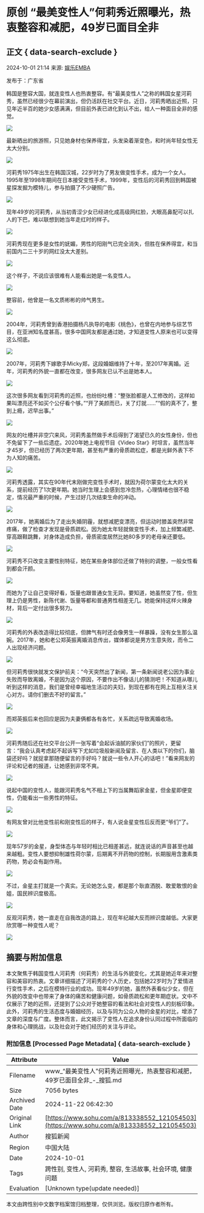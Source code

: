 # 原创 “最美变性人”何莉秀近照曝光，热衷整容和减肥，49岁已面目全非

## 正文 { data-search-exclude }


2024-10-01 21:14 来源: [娱乐EMBA](https://www.sohu.com/a/813338552_121054503?spm=smpc.content-abroad.content.1.1732257703152A8diR5w)

发布于：广东省

韩国是整容大国，就连变性人也热衷整容。有“最美变性人”之称的韩国女星河莉秀，虽然已经很少在幕前演出，但仍活跃在社交平台。近日，河莉秀晒出近照，只见年近半百的她少女感满满，但目前外表已进化到认不出，给人一种面目全非的感觉。

![](https://q8.itc.cn/images01/20241001/57adfbefd1c149679ae1a3365027a4fa.jpeg)

最新晒出的旅游照，只见她身材也保养得宜，头发染着渐变色，和时尚年轻女性无太大分别。

![](https://q9.itc.cn/images01/20241001/7f838994d4b4445493e36dc83926aa61.jpeg)

河莉秀1975年出生在韩国汉城，22岁时为了男友做变性手术，成为一个女人。1995年至1998年期间在日本接受变性手术，1999年，变性后的河莉秀回到韩国被星探发掘为模特儿，参与拍摄了不少硬照广告。

![](https://q4.itc.cn/images01/20241001/97c0c51e1bb94680b1c08dcb6dbebccb.jpeg)

现年49岁的河莉秀，从当初青涩少女已经进化成高级网红脸，大眼高鼻配可以扎人的下巴，难以联想到她当年走红时的样子。

![](https://q9.itc.cn/images01/20241001/736f6d508d23446888dda7ec1eebc32e.jpeg)

河莉秀现在更多是女性的妩媚，男性的阳刚气已完全消失，但胜在保养得宜，和当前国内二三十岁的网红没太大差别。

![](https://q7.itc.cn/images01/20241001/2d7c1eb32c2440dd96c4e7437fc03591.jpeg)

这个样子，不说应该很难有人能看出她是一名变性人。

![](https://q1.itc.cn/images01/20241001/316014193d794e7a8e7cc10e44108bd0.jpeg)

整容前，他曾是一名文质彬彬的帅气男生。

![](https://q9.itc.cn/images01/20241001/5b4566edc6d5414badc87274ef8e3cdd.jpeg)

2004年，河莉秀曾到香港拍摄杨凡执导的电影《桃色》，也曾在内地参与综艺节目，在亚洲知名度甚高，很多中国网友都是通过她，才知道变性人原来也可以变得这么彻底。

![](https://q2.itc.cn/images01/20241001/da3bc4c8cdde48829419734844a19a81.jpeg)

2007年，河莉秀下嫁歌手Micky郑，这段婚姻维持了十年，至2017年离婚。近年，河莉秀的外貌一直都在改变，很多网友已认不出是她本人。

![](https://q0.itc.cn/images01/20241001/f3ea26f0012d4e4ba4a831b14af6ccc4.jpeg)

这次很多网友看到河莉秀的近照，也纷纷吐槽：“整张脸都是人工修改的，这样如果叫漂亮还不如买个公仔看个够。”“开了美颜而已，关了灯就……”“假的真不了，整到上瘾，迟早出事。”

![](https://q7.itc.cn/images01/20241001/755d3a7c540c41778e9ff62aa66e8762.jpeg)

网友的吐槽并非空穴来风，河莉秀虽然做手术后得到了渴望已久的女性身份，但也不免留下了一些后遗症。2020年她上电视节目《Video Star》时坦言，虽然当年才45岁，但已经历了两次更年期，甚至有严重的骨质疏松症，都是光鲜外表下不为人知的痛苦。

![](https://q2.itc.cn/images01/20241001/ba2311e4f9e3443c9f307beaaabbd65e.jpeg)

河莉秀透露，其实在90年代末刚做完变性手术时，就因为荷尔蒙变化太大的关系，提前经历了1次更年期。她当时生理上会感到忽冷忽热，心理情绪也很不稳定，情况最严重的时候，产生过好几次结束生命的冲动。

![](https://q6.itc.cn/images01/20241001/24c3f3265f3447a29fd774e2f31aadcb.jpeg)

2017年，她离婚后为了走出失婚阴霾，就想减肥变漂亮，但运动时膝盖突然非常疼痛，做了检查才发现是骨质疏松。因为她太年轻就做变性手术，加上频繁减肥、穿高跟鞋跳舞，对身体造成负担，骨质密度居然比她80多岁的老母亲还要低。

![](https://q0.itc.cn/images01/20241001/ce4478434c0e438ab9f79f35f5137a59.jpeg)

河莉秀不只改变主要性别特征，她在某些身体部位还做了特别的调整，一般女性看到都会汗颜。

![](https://q9.itc.cn/images01/20241001/b6f16cb710114f43a5d1eb7f6406c91c.jpeg)

而她为了让自己变得好看，饭量也跟普通女生无异。要知道，她虽然变了性，但生理上仍是男性，新陈代谢、饭量等都和普通男性相差无几。她能保持这样火辣身材，背后一定付出很多努力。

![](https://q6.itc.cn/images01/20241001/7f2ef7a5002a4f69b8716f028ff1c9c9.jpeg)

河莉秀的外表改造得比较彻底，但脾气有时还会像男生一样暴躁，没有女生那么温婉。2017年，她和老公郑英振离婚消息传出，媒体都说是男方生意失败，而令二人出现经济问题。

![](https://q7.itc.cn/images01/20241001/b896d8c5f8f445058b8d39be32e05268.jpeg)

但河莉秀很快就发文保护前夫：“今天突然出了新闻，第一条新闻说老公因为事业失败而导致离婚，不是因为这个原因，不要作出不像话儿的猜测吧！不知道从哪儿听到这样的消息，我们是曾经幸福地生活过的夫妇，到现在都有在网上互相关注关心对方。请你们删去不好的留言。”

![](https://q6.itc.cn/images01/20241001/992fad268f684977ad8fb0e2248eb102.jpeg)

而郑英振后来也回应是因为夫妻俩都各有各忙，关系疏远导致离婚收场。

![](https://q5.itc.cn/images01/20241001/099629b785d744f9ac1b0c65a4e5621b.jpeg)

河莉秀随后还在社交平台公开一张写着“会起诉油腻的家伙们”的照片，更留言：“我会认真考虑起不起诉写下尤如垃圾般新闻及留言、在人类以下的你们，脑袋还好吗？就捉拿那随便留言的手好吗？就说一些令人开心的话吧！”看来网友的评论和记者的报道，让她感到非常不爽。

![](https://q9.itc.cn/images01/20241001/cdf9f6eeddd843eb8d83e163918347d2.jpeg)

说起中国的变性人，能跟河莉秀名气不相上下的当属舞蹈家金星，但金星即便变性，仍能看出一些男性的特征。

![](https://q7.itc.cn/images01/20241001/f7209109b57f4e6192313bcd39a41285.jpeg)

有网友曾对比他变性前和刚变性后的样子，有人说金星变性后反而更“爷们”了。

![](https://q6.itc.cn/images01/20241001/c76ccef6161c4a06907e7a76b26e9959.jpeg)

现年57岁的金星，身型体态与年轻时相比已相差甚远，就连说话的声音甚至也越来越粗。变性人要想抑制雄性荷尔蒙，后期离不开药物的控制，长期服用含激素类药物，势必会有副作用。

![](https://q8.itc.cn/images01/20241001/ca53ff404596444ca1ce16adbe88834a.jpeg)

不过，金星主打就是一个真实。无论她怎么变，都是那个耿直洒脱、敢爱敢恨的金姐，国民辨识度极高。

![](https://q8.itc.cn/images01/20241001/634de1c11e424374b5fa3b98b7920556.jpeg)

反观河莉秀，她一直走在自我改造的路上，现在年纪越大反而辨识度越低。大家更欣赏哪一种变性人呢？

![](https://q9.itc.cn/images01/20241001/a12f55b926d5485094d804f3de422fbd.jpeg)

## 摘要与附加信息

<!-- tcd_abstract -->
本文聚焦于韩国变性人河莉秀（何莉秀）的生活与外貌变化，尤其是她近年来对整容和美容的热衷。文章详细描述了河莉秀的个人历史，包括她22岁时为了爱情进行变性手术，之后在模特行业的成功。现年49岁的她，虽然外表看似少女，但在外貌的改变中也带来了身体的痛苦和健康问题，如骨质疏松和更年期症状。文中不仅展示了她的近照，还提到了公众对于她整容的看法和社会对变性人的刻板印象。此外，河莉秀的生活态度与婚姻经历，以及与同为公众人物的金星的对比，增添了文章的深度与广度。整体而言，此文揭示了变性人在追求身份认同过程中所面临的身体和心理挑战，以及社会对于她们经历的关注与评论。
<!-- tcd_abstract_end -->

### 附加信息 [Processed Page Metadata] { data-search-exclude }

| Attribute       | Value                                  |
|-----------------|----------------------------------------|
| Filename        | www_“最美变性人”何莉秀近照曝光，热衷整容和减肥，49岁已面目全非_-_搜狐.md                             |
| Size            | 7056 bytes                           |
| Archived Date   | 2024-11-22 06:42:30                             |
| Original Link   | [https://www.sohu.com/a/813338552_121054503](https://www.sohu.com/a/813338552_121054503)                       |
| Author          | 搜狐新闻                               |
| Region          | 中国大陆                               |
| Date            | 2024-10-01                                 |
| Tags            | 跨性别, 变性人, 河莉秀, 整容, 生活故事, 社会环境, 健康问题                                 |
| Evaluation            | [Unknown type(update needed)]                                 |
<!-- tcd_table_end -->

本文由跨性别中文数字档案馆归档整理，仅供浏览。版权归原作者所有。
